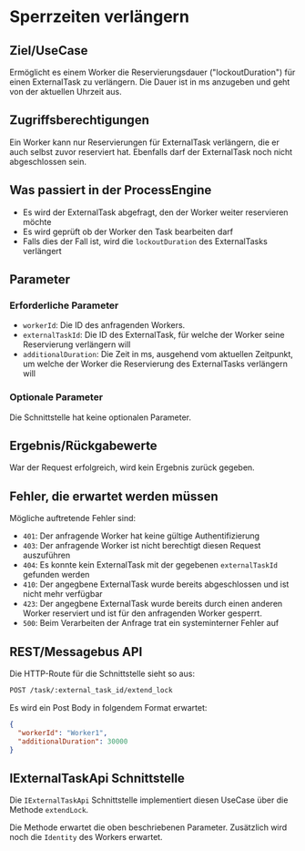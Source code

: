 # Sperrzeiten verlängern

## Ziel/UseCase

Ermöglicht es einem Worker die Reservierungsdauer ("lockoutDuration") für einen
ExternalTask zu verlängern.
Die Dauer ist in ms anzugeben und geht von der aktuellen Uhrzeit aus.

## Zugriffsberechtigungen

Ein Worker kann nur Reservierungen für ExternalTask verlängern, die er auch selbst
zuvor reserviert hat.
Ebenfalls darf der ExternalTask noch nicht abgeschlossen sein.

## Was passiert in der ProcessEngine

- Es wird der ExternalTask abgefragt, den der Worker weiter reservieren möchte
- Es wird geprüft ob der Worker den Task bearbeiten darf
- Falls dies der Fall ist, wird die `lockoutDuration` des ExternalTasks
verlängert

## Parameter

### Erforderliche Parameter

- `workerId`: Die ID des anfragenden Workers.
- `externalTaskId`: Die ID des ExternalTask, für welche der Worker seine
Reservierung verlängern will
- `additionalDuration`: Die Zeit in ms, ausgehend vom aktuellen Zeitpunkt, um
welche der Worker die Reservierung des ExternalTasks verlängern will

### Optionale Parameter

Die Schnittstelle hat keine optionalen Parameter.

## Ergebnis/Rückgabewerte

War der Request erfolgreich, wird kein Ergebnis zurück gegeben.

## Fehler, die erwartet werden müssen

Mögliche auftretende Fehler sind:
- `401`: Der anfragende Worker hat keine gültige Authentifizierung
- `403`: Der anfragende Worker ist nicht berechtigt diesen Request auszuführen
- `404`: Es konnte kein ExternalTask mit der gegebenen `externalTaskId`
    gefunden werden
- `410`: Der angegbene ExternalTask wurde bereits abgeschlossen und ist nicht
mehr verfügbar
- `423`: Der angegbene ExternalTask wurde bereits durch einen anderen Worker
reserviert und ist für den anfragenden Worker gesperrt.
- `500`: Beim Verarbeiten der Anfrage trat ein systeminterner Fehler auf

## REST/Messagebus API

Die HTTP-Route für die Schnittstelle sieht so aus:

```REST
POST /task/:external_task_id/extend_lock
```

Es wird ein Post Body in folgendem Format erwartet:

```JSON
{
  "workerId": "Worker1",
  "additionalDuration": 30000
}
```

## IExternalTaskApi Schnittstelle

Die `IExternalTaskApi` Schnittstelle implementiert diesen UseCase
über die Methode `extendLock`.

Die Methode erwartet die oben beschriebenen Parameter.
Zusätzlich wird noch die `Identity` des Workers erwartet.
